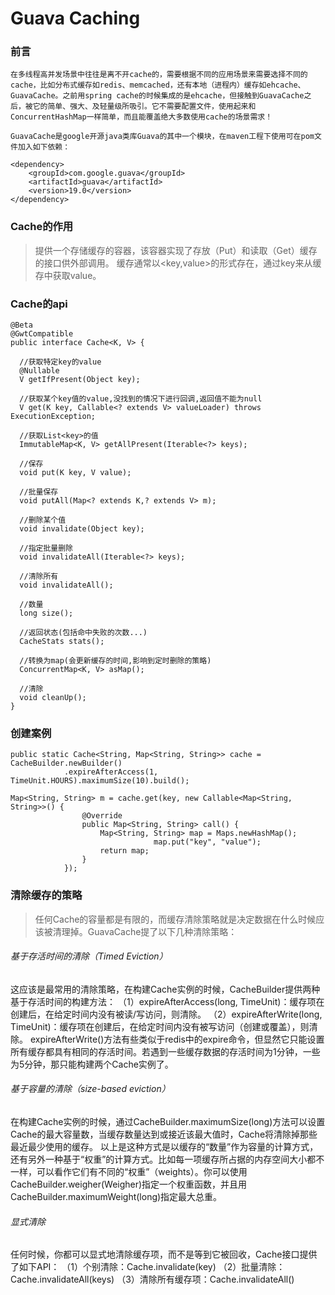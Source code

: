 # Guava Caching

### 前言
```
在多线程高并发场景中往往是离不开cache的，需要根据不同的应用场景来需要选择不同的cache，比如分布式缓存如redis、memcached，还有本地（进程内）缓存如ehcache、GuavaCache。之前用spring cache的时候集成的是ehcache，但接触到GuavaCache之后，被它的简单、强大、及轻量级所吸引。它不需要配置文件，使用起来和ConcurrentHashMap一样简单，而且能覆盖绝大多数使用cache的场景需求！

GuavaCache是google开源java类库Guava的其中一个模块，在maven工程下使用可在pom文件加入如下依赖：
```

```
<dependency>  
    <groupId>com.google.guava</groupId>  
    <artifactId>guava</artifactId>  
    <version>19.0</version>  
</dependency>  
```

### Cache的作用
> 提供一个存储缓存的容器，该容器实现了存放（Put）和读取（Get）缓存的接口供外部调用。 缓存通常以<key,value>的形式存在，通过key来从缓存中获取value。

### Cache的api
```
@Beta
@GwtCompatible
public interface Cache<K, V> {

  //获取特定key的value
  @Nullable
  V getIfPresent(Object key);

  //获取某个key值的value,没找到的情况下进行回调,返回值不能为null
  V get(K key, Callable<? extends V> valueLoader) throws ExecutionException;

  //获取List<key>的值
  ImmutableMap<K, V> getAllPresent(Iterable<?> keys);

  //保存
  void put(K key, V value);

  //批量保存
  void putAll(Map<? extends K,? extends V> m);

  //删除某个值
  void invalidate(Object key);

  //指定批量删除
  void invalidateAll(Iterable<?> keys);

  //清除所有
  void invalidateAll();

  //数量
  long size();

  //返回状态(包括命中失败的次数...)
  CacheStats stats();

  //转换为map(会更新缓存的时间,影响到定时删除的策略)
  ConcurrentMap<K, V> asMap();

  //清除
  void cleanUp();
}

```

### 创建案例
```
public static Cache<String, Map<String, String>> cache = CacheBuilder.newBuilder()
			.expireAfterAccess(1, TimeUnit.HOURS).maximumSize(10).build();

Map<String, String> m = cache.get(key, new Callable<Map<String, String>>() {
				@Override
				public Map<String, String> call() {
					Map<String, String> map = Maps.newHashMap();
                    			map.put("key", "value");
					return map;
				}
			});

```

### 清除缓存的策略

> 任何Cache的容量都是有限的，而缓存清除策略就是决定数据在什么时候应该被清理掉。GuavaCache提了以下几种清除策略：

###### 基于存活时间的清除（Timed Eviction）

这应该是最常用的清除策略，在构建Cache实例的时候，CacheBuilder提供两种基于存活时间的构建方法：
（1）expireAfterAccess(long, TimeUnit)：缓存项在创建后，在给定时间内没有被读/写访问，则清除。
（2）expireAfterWrite(long, TimeUnit)：缓存项在创建后，在给定时间内没有被写访问（创建或覆盖），则清除。
expireAfterWrite()方法有些类似于redis中的expire命令，但显然它只能设置所有缓存都具有相同的存活时间。若遇到一些缓存数据的存活时间为1分钟，一些为5分钟，那只能构建两个Cache实例了。

###### 基于容量的清除（size-based eviction）

在构建Cache实例的时候，通过CacheBuilder.maximumSize(long)方法可以设置Cache的最大容量数，当缓存数量达到或接近该最大值时，Cache将清除掉那些最近最少使用的缓存。
以上是这种方式是以缓存的“数量”作为容量的计算方式，还有另外一种基于“权重”的计算方式。比如每一项缓存所占据的内存空间大小都不一样，可以看作它们有不同的“权重”（weights）。你可以使用CacheBuilder.weigher(Weigher)指定一个权重函数，并且用CacheBuilder.maximumWeight(long)指定最大总重。

###### 显式清除

任何时候，你都可以显式地清除缓存项，而不是等到它被回收，Cache接口提供了如下API：
（1）个别清除：Cache.invalidate(key)
（2）批量清除：Cache.invalidateAll(keys)
（3）清除所有缓存项：Cache.invalidateAll()

